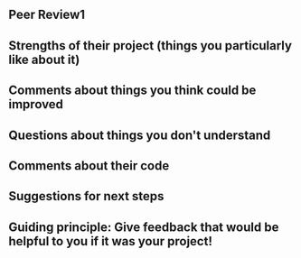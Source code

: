 ## Peer Review1

## Strengths of their project (things you particularly like about it)

## Comments about things you think could be improved

## Questions about things you don't understand

## Comments about their code

## Suggestions for next steps

## Guiding principle: Give feedback that would be helpful to you if it was your project!
